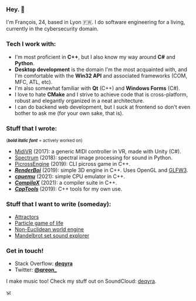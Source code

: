 ### Hey. 👋

I'm François, 24, based in Lyon 🇫🇷.
I do software engineering for a living, currently in the cybersecurity domain.

### Tech I work with:
- I'm most proficient in **C++**, but I also know my way around **C#** and **Python**.
- **Desktop development** is the domain I'm the most acquainted with, and I'm comfortable with the **Win32 API** and associated frameworks (COM, MFC, ATL, etc).
- I'm also somewhat familiar with **Qt** (C++) and **Windows Forms** (C#).
- I love to hate **CMake** and I strive to achieve code that is cross-platform, robust and elegantly organized in a neat architecture.
- I can do backend web development, but I suck at frontend so don't even bother to ask me (for your own sake, that is).

### Stuff that I wrote:
<sub>(**_bold italic font_** = actively worked on)</sub>
- [MidiVR](https://github.com/deqyra/MidiVR) (2017): a generic MIDI controller in VR, made with Unity (C#).
- [Spectrum](https://github.com/deqyra/spectrum-core-py) (2018): spectral image processing for sound in Python.
- [PicrossEngine](https://github.com/deqyra/PicrossEngine) (2019): CLI picross game in C++.
- **_[RenderBoi](https://github.com/deqyra/RenderBoi)_** (2019): simple 3D engine in C++. Uses OpenGL and [GLFW3](https://github.com/glfw/glfw).
- **_[cpuemu](https://github.com/deqyra/cpuemu)_** (2021): simple CPU emulator in C++.
- **_[CompilaX](https://github.com/deqyra/CompilaX)_** (2021): a compiler suite in C++.
- **_[CppTools](https://github.com/deqyra/CppTools)_** (2019): C++ tools for my own use.

### Stuff that I want to write (someday):
- [Attractors](https://www.youtube.com/watch?v=fDek6cYijxI)
- [Particle game of life](https://www.youtube.com/watch?v=Z_zmZ23grXE)
- [Non-Euclidean world engine](https://www.youtube.com/watch?v=kEB11PQ9Eo8)
- [Mandelbrot set sound explorer](https://www.youtube.com/watch?v=GiAj9WW1OfQ)

### Get in touch!
- Stack Overflow: **[deqyra](https://stackoverflow.com/users/3288630/deqyra?tab=profile)**
- Twitter: **[@qreon_](https://twitter.com/qreon_)**

I make music too! Check my stuff out on SoundCloud: [deqyra](https://soundcloud.com/iamdeqyra).

🕉
